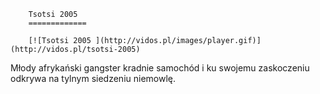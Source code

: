 
        Tsotsi 2005 
        =============
        
        [![Tsotsi 2005 ](http://vidos.pl/images/player.gif)](http://vidos.pl/tsotsi-2005)
        
        
 Młody afrykański gangster kradnie samochód i ku swojemu zaskoczeniu odkrywa na tylnym siedzeniu niemowlę.
    